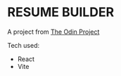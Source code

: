 # RESUME BUILDER

A project from [The Odin Project](https://theodinproject.com)

Tech used:

- React
- Vite

